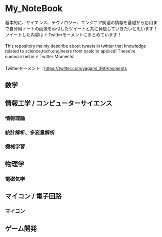 # My_NoteBook

基本的に、サイエンス、テクノロジー、エンジニア関連の情報を基礎から応用まで自分用ノートの画像を添付したツイートと共に発信していきたいと思います！
ツイートした内容は ⚡️ Twitterモーメントにまとめています！

This repository mainly describe about tweets in twitter that knowledge related to science,tech,engineers from basic to applied!
These're summarized in ⚡️ Twitter Moments!

Twitterモーメント：https://twitter.com/yagami_360/moments

## 数学

## 情報工学 / コンピューターサイエンス

### 情報理論

### 統計解析、多変量解析

### 機械学習


## 物理学

### 電磁気学

## マイコン / 電子回路

### マイコン

## ゲーム開発
